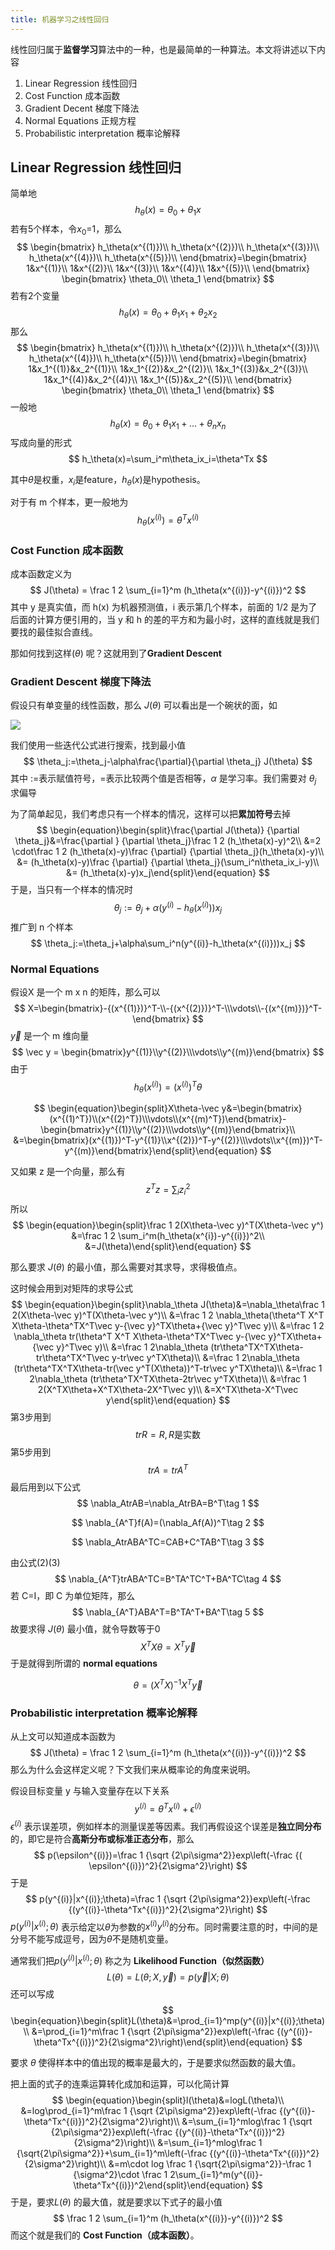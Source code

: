 ```yaml
---
title: 机器学习之线性回归
---
```


线性回归属于**监督学习**算法中的一种，也是最简单的一种算法。本文将讲述以下内容

1. Linear Regression 线性回归
2. Cost Function 成本函数
3. Gradient Decent 梯度下降法
4. Normal Equations 正规方程
5. Probabilistic interpretation 概率论解释

## Linear Regression 线性回归

简单地
$$
h_\theta(x)=\theta_0+\theta_1x
$$
若有5个样本，令$x_0$=1，那么
$$
\begin{bmatrix}
h_\theta(x^{(1)})\\
h_\theta(x^{(2)})\\
h_\theta(x^{(3)})\\
h_\theta(x^{(4)})\\
h_\theta(x^{(5)})\\
\end{bmatrix}=\begin{bmatrix}
1&x^{(1)}\\
1&x^{(2)}\\
1&x^{(3)}\\
1&x^{(4)}\\
1&x^{(5)}\\
\end{bmatrix}
\begin{bmatrix}
\theta_0\\
\theta_1
\end{bmatrix}
$$
若有2个变量
$$
h_\theta(x)=\theta_0+\theta_1x_1+\theta_2x_2
$$
那么
$$
\begin{bmatrix}
h_\theta(x^{(1)})\\
h_\theta(x^{(2)})\\
h_\theta(x^{(3)})\\
h_\theta(x^{(4)})\\
h_\theta(x^{(5)})\\
\end{bmatrix}=\begin{bmatrix}
1&x_1^{(1)}&x_2^{(1)}\\
1&x_1^{(2)}&x_2^{(2)}\\
1&x_1^{(3)}&x_2^{(3)}\\
1&x_1^{(4)}&x_2^{(4)}\\
1&x_1^{(5)}&x_2^{(5)}\\
\end{bmatrix}
\begin{bmatrix}
\theta_0\\
\theta_1
\end{bmatrix}
$$
一般地
$$
h_\theta(x) = \theta_0 + \theta_1x_1+...+\theta_nx_n
$$
写成向量的形式
$$
h_\theta(x)=\sum_i^m\theta_ix_i=\theta^Tx
$$

其中$\theta$是权重，$x_i$是feature，$h_\theta(x)$是hypothesis。

对于有 m 个样本，更一般地为
$$
h_\theta(x^{(i)})=\theta^Tx^{(i)}
$$


### Cost Function 成本函数

成本函数定义为
$$
J(\theta) = \frac 1 2 \sum_{i=1}^m (h_\theta(x^{(i)})-y^{(i)})^2
$$
其中 y 是真实值，而 h(x) 为机器预测值，i 表示第几个样本，前面的 1/2 是为了后面的计算方便引用的，当 y 和 h 的差的平方和为最小时，这样的直线就是我们要找的最佳拟合直线。

那如何找到这样$(\theta)$ 呢？这就用到了**Gradient Descent**

### Gradient Descent 梯度下降法

假设只有单变量的线性函数，那么 $J(\theta)$ 可以看出是一个碗状的面，如

![](http://angrycode.qiniudn.com/1346902099_4852.png)



我们使用一些迭代公式进行搜索，找到最小值
$$
\theta_j:=\theta_j-\alpha\frac{\partial}{\partial \theta_j} J(\theta)
$$
其中 :=表示赋值符号，=表示比较两个值是否相等，$\alpha$ 是学习率。我们需要对 $\theta_j$ 求偏导

为了简单起见，我们考虑只有一个样本的情况，这样可以把**累加符号**去掉
$$
\begin{equation}\begin{split}\frac{\partial J(\theta)} {\partial \theta_j}&=\frac{\partial } {\partial \theta_j}\frac 1 2 (h_\theta(x)-y)^2\\
&=2 \cdot\frac 1 2 (h_\theta(x)-y)\frac {\partial} {\partial \theta_j}(h_\theta(x)-y)\\
&= (h_\theta(x)-y)\frac {\partial} {\partial \theta_j}(\sum_i^n\theta_ix_i-y)\\
&= (h_\theta(x)-y)x_j\end{split}\end{equation}
$$
于是，当只有一个样本的情况时
$$
\theta_j:=\theta_j+\alpha(y^{(i)}-h_\theta(x^{(i)}))x_j
$$
推广到 n 个样本
$$
\theta_j:=\theta_j+\alpha\sum_i^n(y^{(i)}-h_\theta(x^{(i)}))x_j
$$

### Normal Equations

假设X 是一个 m x n 的矩阵，那么可以
$$
X=\begin{bmatrix}-{(x^{(1)})}^T-\\-{(x^{(2)})}^T-\\\vdots\\-{(x^{(m)})}^T-\end{bmatrix}
$$
$\vec y$ 是一个 m 维向量
$$
\vec y = \begin{bmatrix}y^{(1)}\\y^{(2)}\\\vdots\\y^{(m)}\end{bmatrix}
$$
由于
$$
h_\theta(x^{(i)})=(x^{(i)})^T\theta
$$

$$
\begin{equation}\begin{split}X\theta-\vec y&=\begin{bmatrix}(x^{(1)^T})\\(x^{(2)^T})\\\vdots\\(x^{(m)^T})\end{bmatrix}-\begin{bmatrix}y^{(1)}\\y^{(2)}\\\vdots\\y^{(m)}\end{bmatrix}\\
&=\begin{bmatrix}(x^{(1)})^T-y^{(1)}\\x^{(2)})^T-y^{(2)}\\\vdots\\x^{(m)})^T-y^{(m)}\end{bmatrix}\end{split}\end{equation}
$$

又如果 z 是一个向量，那么有
$$
z^Tz=\sum_iz_i^2
$$
所以
$$
\begin{equation}\begin{split}\frac 1 2(X\theta-\vec y)^T(X\theta-\vec y^)
&=\frac 1 2 \sum_i^m(h_\theta(x^{i})-y^{(i)})^2\\
&=J(\theta)\end{split}\end{equation}
$$

那么要求 $J(\theta)$ 的最小值，那么需要对其求导，求得极值点。

这时候会用到对矩阵的求导公式
$$
\begin{equation}\begin{split}\nabla_\theta J(\theta)&=\nabla_\theta\frac 1 2(X\theta-\vec y)^T(X\theta-\vec y^)\\
&=\frac 1 2 \nabla_\theta(\theta^T X^T X\theta-\theta^TX^T\vec y-{\vec y}^TX\theta+{\vec y}^T\vec y)\\
&=\frac 1 2 \nabla_\theta tr(\theta^T X^T X\theta-\theta^TX^T\vec y-{\vec y}^TX\theta+{\vec y}^T\vec y)\\
&=\frac 1 2\nabla_\theta (tr\theta^TX^TX\theta-tr\theta^TX^T\vec y-tr\vec y^TX\theta)\\
&=\frac 1 2\nabla_\theta (tr\theta^TX^TX\theta-tr(\vec y^T(X\theta))^T-tr\vec y^TX\theta)\\
&=\frac 1 2\nabla_\theta (tr\theta^TX^TX\theta-2tr\vec y^TX\theta)\\
&=\frac 1 2(X^TX\theta+X^TX\theta-2X^T\vec y)\\
&=X^TX\theta-X^T\vec y\end{split}\end{equation}
$$
第3步用到
$$
trR=R,\text {$R$是实数}
$$
第5步用到
$$
 trA=trA^T
$$
最后用到以下公式
$$
\nabla_AtrAB=\nabla_AtrBA=B^T\tag 1
$$

$$
\nabla_{A^T}f(A)=(\nabla_Af(A))^T\tag 2
$$

$$
\nabla_AtrABA^TC=CAB+C^TAB^T\tag 3
$$

由公式(2)(3)
$$
\nabla_{A^T}trABA^TC=B^TA^TC^T+BA^TC\tag 4
$$
若 C=I，即 C 为单位矩阵，那么
$$
\nabla_{A^T}ABA^T=B^TA^T+BA^T\tag 5
$$
 故要求得 $J(\theta)$ 最小值，就令导数等于0
$$
X^TX\theta=X^T\vec y
$$
于是就得到所谓的 **normal equations**


$$
\theta=(X^TX)^{-1}X^T\vec y
$$

### Probabilistic interpretation 概率论解释

从上文可以知道成本函数为
$$
J(\theta) = \frac 1 2 \sum_{i=1}^m (h_\theta(x^{(i)})-y^{(i)})^2
$$
那么为什么会这样定义呢？下文我们来从概率论的角度来说明。

假设目标变量 y 与输入变量存在以下关系
$$
y^{(i)}=\theta^Tx^{(i)}+\epsilon^{(i)}
$$
$\epsilon^{(i)}$ 表示误差项，例如样本的测量误差等因素。我们再假设这个误差是**独立同分布**的，即它是符合**高斯分布或标准正态分布**，那么
$$
p(\epsilon^{(i)})=\frac 1 {\sqrt {2\pi\sigma^2}}exp\left(-\frac {( \epsilon^{(i)})^2}{2\sigma^2}\right)
$$
于是
$$
p(y^{(i)}|x^{(i)};\theta)=\frac 1 {\sqrt {2\pi\sigma^2}}exp\left(-\frac {(y^{(i)}-\theta^Tx^{(i)})^2}{2\sigma^2}\right)
$$
$p(y^{(i)}|x^{(i)};\theta)$ 表示给定以$\theta$为参数的$x^{(i)} y^{(i)}$的分布。同时需要注意的时，中间的是分号不能写成逗号，因为$\theta$不是随机变量。

通常我们把$p(y^{(i)}|x^{(i)};\theta)$ 称之为 **Likelihood Function（似然函数）**
$$
L(\theta)=L(\theta;X,\vec y)=p(\vec y|X;\theta)
$$
还可以写成
$$
\begin{equation}\begin{split}L(\theta)&=\prod_{i=1}^mp(y^{(i)}|x^{(i)};\theta)\\
&=\prod_{i=1}^m\frac 1 {\sqrt {2\pi\sigma^2}}exp\left(-\frac {(y^{(i)}-\theta^Tx^{(i)})^2}{2\sigma^2}\right)\end{split}\end{equation}
$$


要求 $\theta$ 使得样本中的值出现的概率是最大的，于是要求似然函数的最大值。

把上面的式子的连乘运算转化成加和运算，可以化简计算
$$
\begin{equation}\begin{split}l(\theta)&=logL(\theta)\\
&=log\prod_{i=1}^m\frac 1 {\sqrt {2\pi\sigma^2}}exp\left(-\frac {(y^{(i)}-\theta^Tx^{(i)})^2}{2\sigma^2}\right)\\
&=\sum_{i=1}^mlog\frac 1 {\sqrt {2\pi\sigma^2}}exp\left(-\frac {(y^{(i)}-\theta^Tx^{(i)})^2}{2\sigma^2}\right)\\
&=\sum_{i=1}^mlog\frac 1 {\sqrt{2\pi\sigma^2}}+\sum_{i=1}^m\left(-\frac {(y^{(i)}-\theta^Tx^{(i)})^2}{2\sigma^2}\right)\\
&=m\cdot log \frac 1 {\sqrt{2\pi\sigma^2}}-\frac 1 {\sigma^2}\cdot \frac 1 2\sum_{i=1}^m(y^{(i)}-\theta^Tx^{(i)})^2\end{split}\end{equation}
$$
于是，要求$L(\theta)$ 的最大值，就是要求以下式子的最小值
$$
\frac 1 2 \sum_{i=1}^m (h_\theta(x^{(i)})-y^{(i)})^2
$$
而这个就是我们的 **Cost Function（成本函数）**。

<script type="text/javascript" src="http://cdn.mathjax.org/mathjax/latest/MathJax.js?config=TeX-AMS-MML_HTMLorMML"/>